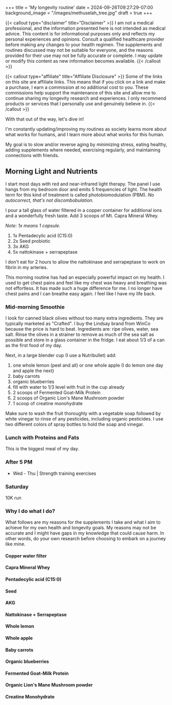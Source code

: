 +++
title = 'My longevity routine'
date = 2024-09-26T09:27:29-07:00
background_image = "/images/methuselah_tree.jpg"
draft = true
+++

{{< callout type="disclaimer" title="Disclaimer" >}}
I am not a medical professional, and the information presented here is not intended as medical advice. This content is for informational purposes only and reflects my personal experiences and opinions. Consult a qualified healthcare provider before making any changes to your health regimen. The supplements and routines discussed may not be suitable for everyone, and the reasons provided for their use may not be fully accurate or complete. I may update or modify this content as new information becomes available.
{{< /callout >}}

{{< callout type="affiliate" title="Affiliate Disclosure" >}}
Some of the links on this site are affiliate links. This means that if you click on a link and make a purchase, I earn a commission at no additional cost to you. These commissions help support the maintenance of this site and allow me to continue sharing my longevity research and experiences. I only recommend products or services that I personally use and genuinely believe in.
{{< /callout >}}

With that out of the way, let's dive in!

I'm constantly updating/improving my routines as society learns more about what works for humans, and I learn more about what works for this human.

My goal is to slow and/or reverse aging by minimizing stress, eating healthy, adding supplements where needed, exercising regularly, and maintaining connections with friends.

## Morning Light and Nutrients

I start most days with red and near-infrared light therapy. The panel I use hangs from my bedroom door and emits 5 frequencies of light. The health term for this kind of treatment is called photobiomodulation (PBM). *No autocorrect, that's not discombobulation.*

I pour a tall glass of water filtered in a copper container for additional ions and a wonderfully fresh taste. Add 3 scoops of Mt. Capra Mineral Whey.

*Note: 1x means 1 capsule.*

1. 1x Pentadecylic acid (C15:0)
1. 2x Seed probiotic
1. 3x AKG
1. 5x nattokinase + serrapeptase

I don't eat for 2 hours to allow the nattokinase and serrapeptase to work on fibrin in my arteries.

This morning routine has had an especially powerful impact on my health. I used to get chest pains and feel like my chest was heavy and breathing was not effortless. It has made such a huge difference for me. I no longer have chest pains and I can breathe easy again. I feel like I have my life back.

### Mid-morning Smoothie

I look for canned black olives without too many extra ingredients. They are typically marketed as "Crafted". I buy the Lindsay brand from WinCo because the price is hard to beat. Ingredients are: ripe olives, water, sea salt. Rinse the olives in a strainer to remove as much of the sea salt as possible and store in a glass container in the fridge. I eat about 1/3 of a can as the first food of my day.

Next, in a large blender cup (I use a Nutribullet) add:

1. one whole lemon (peel and all) or one whole apple (I do lemon one day and apple the next)
1. baby carrots
1. organic blueberries
1. fill with water to 1/3 level with fruit in the cup already
1. 2 scoops of Fermented Goat-Milk Protein
1. 2 scoops of Organic Lion's Mane Mushroom powder
1. 1 scoop of creatine monohydrate

Make sure to wash the fruit thoroughly with a vegetable soap followed by white vinegar to rinse of any pesticides, including organic pesticides. I use two different colors of spray bottles to hold the soap and vinegar.

### Lunch with Proteins and Fats

This is the biggest meal of my day.

### After 5 PM

- Wed - Thu | Strength training exercises

### Saturday

10K run

### Why I do what I do?

What follows are my reasons for the supplements I take and what I aim to achieve for my own health and longevity goals. My reasons may not be accurate and I might have gaps in my knowledge that could cause harm. In other words, do your own research before choosing to embark on a journey like mine.

#### Copper water filter

#### Capra Mineral Whey

#### Pentadecylic acid (C15:0)

#### Seed

#### AKG

#### Nattokinase + Serrapeptase

#### Whole lemon

#### Whole apple

#### Baby carrots

#### Organic blueberries

#### Fermented Goat-Milk Protein

#### Organic Lion's Mane Mushroom powder

#### Creatine Monohydrate
